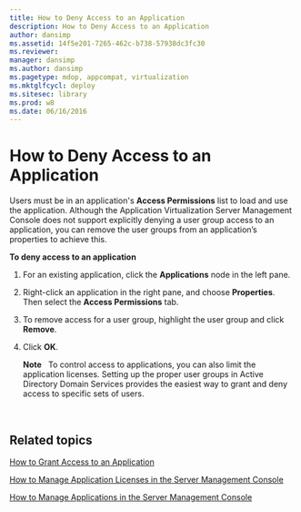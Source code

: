 ```yaml
---
title: How to Deny Access to an Application
description: How to Deny Access to an Application
author: dansimp
ms.assetid: 14f5e201-7265-462c-b738-57938dc3fc30
ms.reviewer: 
manager: dansimp
ms.author: dansimp
ms.pagetype: mdop, appcompat, virtualization
ms.mktglfcycl: deploy
ms.sitesec: library
ms.prod: w8
ms.date: 06/16/2016
---
```



# How to Deny Access to an Application


Users must be in an application's **Access Permissions** list to load and use the application. Although the Application Virtualization Server Management Console does not support explicitly denying a user group access to an application, you can remove the user groups from an application’s properties to achieve this.

**To deny access to an application**

1.  For an existing application, click the **Applications** node in the left pane.

2.  Right-click an application in the right pane, and choose **Properties**. Then select the **Access Permissions** tab.

3.  To remove access for a user group, highlight the user group and click **Remove**.

4.  Click **OK**.

    **Note**  
    To control access to applications, you can also limit the application licenses. Setting up the proper user groups in Active Directory Domain Services provides the easiest way to grant and deny access to specific sets of users.

     

## Related topics


[How to Grant Access to an Application](how-to-grant-access-to-an-application.md)

[How to Manage Application Licenses in the Server Management Console](how-to-manage-application-licenses-in-the-server-management-console.md)

[How to Manage Applications in the Server Management Console](how-to-manage-applications-in-the-server-management-console.md)

 

 





